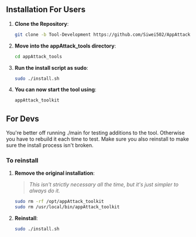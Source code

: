## Installation For Users
1. **Clone the Repository**:
   ```bash
   git clone -b Tool-Development https://github.com/Siwei502/AppAttack.git
   ```
2. **Move into the appAttack_tools directory**:
   ```bash
   cd appAttack_tools
   ```
3. **Run the install script as sudo**:
   ```bash
   sudo ./install.sh
   ```
4. **You can now start the tool using**:
   ```bash
   appAttack_toolkit
   ```


## For Devs
You're better off running ./main for testing additions to the tool. Otherwise you have to rebuild it each time to test. Make sure you also reinstall to make sure the install process isn't broken. 

### To reinstall 
1. **Remove the original installation**:
   > *This isn't strictly necessary all the time, but it's just simpler to always do it.*
   ```bash
   sudo rm -rf /opt/appAttack_toolkit
   sudo rm /usr/local/bin/appAttack_toolkit

2. **Reinstall**:
   ```bash
   sudo ./install.sh
   ```


